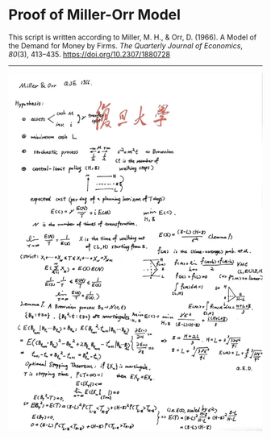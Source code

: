 # Proof of Miller-Orr Model

This script is written according to Miller, M. H., & Orr, D. (1966). A Model of the Demand for Money by Firms. *The Quarterly Journal of Economics*, *80*(3), 413–435. https://doi.org/10.2307/1880728

---

![](./millerorr.jpg)

